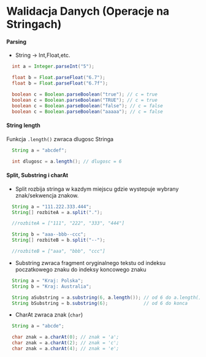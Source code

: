 # Walidacja Danych (Operacje na Stringach)

#### Parsing

* String -> Int,Float,etc.

```java
  int a = Integer.parseInt("5");

  float b = Float.parseFloat("6.7");
  float b = Float.parseFloat("6.7f");

  boolean c = Boolean.parseBoolean("true"); // c = true
  boolean c = Boolean.parseBoolean("TRUE"); // c = true
  boolean c = Boolean.parseBoolean("false"); // c = false
  boolean c = Boolean.parseBoolean("aaaaa"); // c = false
```

#### String length

Funkcja `.length()` zwraca dlugosc Stringa

```java
  String a = "abcdef";

  int dlugosc = a.length(); // dlugosc = 6
```

#### Split, Substring i charAt

* Split rozbija stringa w kazdym miejscu gdzie wystepuje wybrany znak/sekwencja znakow.

```java
  String a = "111.222.333.444";
  String[] rozbiteA = a.split(".");

  //rozbiteA = ["111", "222", "333", "444"]

  String b = "aaa--bbb--ccc";
  String[] rozbiteB = b.split("--");

  //rozbiteB = ["aaa", "bbb", "ccc"]
```

* Substring zwraca fragment oryginalnego tekstu od indeksu poczatkowego znaku do indeksy koncowego znaku

```java
  String a = "Kraj: Polska";
  String b = "Kraj: Australia";

  String aSubstring = a.substring(6, a.length()); // od 6 do a.length() (dlugosc A)
  String bSubstring = b.substring(6);             // od 6 do konca
```

* CharAt zwraca znak (`char`)

```java
  String a = "abcde";

  char znak = a.charAt(0); // znak = 'a';
  char znak = a.charAt(2); // znak = 'c';
  char znak = a.charAt(4); // znak = 'e';
```
